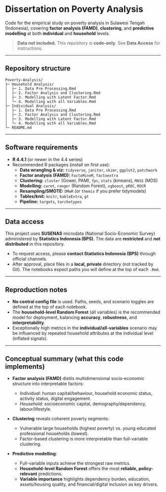 # Dissertation on Poverty Analysis

Code for the empirical study on poverty analysis in Sulawesi Tengah (Indonesia), covering **factor analysis (FAMD)**, **clustering**, and **predictive modelling** at both **individual** and **household** levels.

> **Data not included.** This repository is **code-only**. See **Data Access** for instructions.

---

## Repository structure

```text
Poverty-Analysis/
├─ Household Analysis/
│  ├─ 1. Data Pre Processing.Rmd
│  ├─ 2. Factor Analysis and Clustering.Rmd
│  ├─ 3. Modelling with Latent Factor.Rmd
│  └─ 4. Modelling with all Variables.Rmd
├─ Individual Analysis/
│  ├─ 1. Data Pre Processing.Rmd
│  ├─ 2. Factor Analysis and Clustering.Rmd
│  ├─ 3. Modelling with Latent Factor.Rmd
│  └─ 4. Modelling with all Variables.Rmd
└─ README.md
```

---

## Software requirements

- **R 4.4.1** (or newer in the 4.4 series)  
- Recommended R packages (install on first use):  
  - **Data wrangling & viz:** `tidyverse`, `janitor`, `skimr`, `ggplot2`, `patchwork`  
  - **Factor analysis (FAMD):** `FactoMineR`, `factoextra`  
  - **Clustering:** `cluster` (Gower, PAM), `fpc`, `stats` (kmeans), `MASS` (MDS)  
  - **Modelling:** `caret`, `ranger` (Random Forest), `xgboost`, `pROC`, `ROCR`  
  - **Resampling/SMOTE:** `DMwR` (or `themis` if you prefer tidymodels)  
  - **Tables/knit:** `knitr`, `kableExtra`, `gt`  
  - **Pipeline:** `targets`, `tarchetypes`
 
---

## Data access

This project uses **SUSENAS** microdata (National Socio-Economic Survey) administered by **Statistics Indonesia (BPS)**. The data are **restricted** and **not distributed** in this repository.

- To request access, please **contact Statistics Indonesia (BPS)** through official channels.  
- After approval, place files in a **local, private** directory (not tracked by Git). The notebooks expect paths you will define at the top of each `.Rmd`.

---

## Reproduction notes

- **No central config file** is used. Paths, seeds, and scenario toggles are defined at the top of each notebook.  
- The **household-level Random Forest** (all variables) is the recommended model for deployment, balancing **accuracy**, **robustness**, and **interpretability**.  
- Exceptionally high metrics in the **individual/all-variables** scenario may be influenced by repeated household attributes at the individual level (inflated signals).  

---

## Conceptual summary (what this code implements)

- **Factor analysis (FAMD)** distils multidimensional socio-economic structure into interpretable factors:  
  - *Individual*: human capital/behaviour, household economic status, activity status, digital engagement.  
  - *Household*: socioeconomic capital, demography/dependency, labour/lifestyle.  

- **Clustering** reveals coherent poverty segments:  
  - Vulnerable large households (highest poverty) vs. young educated professional households (lowest).  
  - Factor-based clustering is more interpretable than full-variable clustering.  

- **Predictive modelling**:  
  - Full-variable inputs achieve the strongest raw metrics.  
  - **Household-level Random Forest** offers the most **reliable, policy-relevant** predictions.  
  - **Variable importance** highlights dependency burden, education, assets/housing quality, and financial/digital inclusion as key drivers.  

